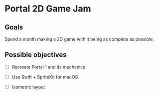 # Portal 2D Game Jam

## Goals

Spend a month making a 2D game with it being as complete as possible.

## Possible objectives

- [ ] Recreate Portal 1 and its mechanics
- [ ] Use Swift + SpriteKit for macOS
- [ ] Isometric layout


